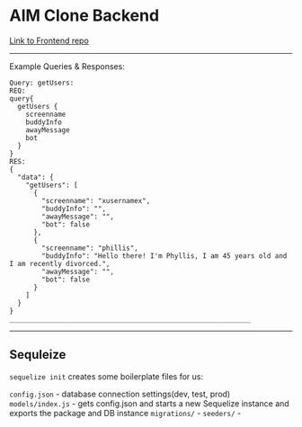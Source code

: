 # AIM Clone Backend

[Link to Frontend repo]()

---

Example Queries & Responses:

```
Query: getUsers:
REQ:
query{
  getUsers {
    screenname
    buddyInfo
    awayMessage
    bot
  }
}
RES:
{
  "data": {
    "getUsers": [
      {
        "screenname": "xusernamex",
        "buddyInfo": "",
        "awayMessage": "",
        "bot": false
      },
      {
        "screenname": "phillis",
        "buddyInfo": "Hello there! I'm Phyllis, I am 45 years old and I am recently divorced.",
        "awayMessage": "",
        "bot": false
      }
    ]
  }
}
____________________________________________________________
```

---

## Sequleize

`sequelize init` creates some boilerplate files for us:

`config.json` - database connection settings(dev, test, prod)
`models/index.js` - gets config.json and starts a new Sequelize instance and exports the package and DB instance
`migrations/` -
`seeders/` -
